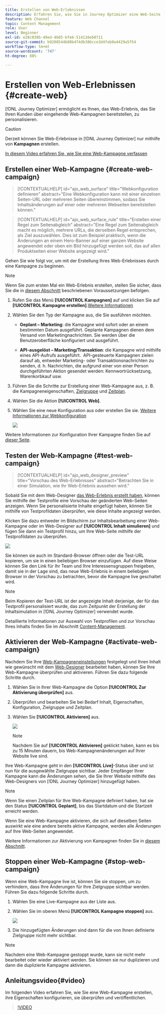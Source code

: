 ```yaml
---
title: Erstellen von Web-Erlebnissen
description: Erfahren Sie, wie Sie in Journey Optimizer eine Web-Seite erstellen und ihren Inhalt bearbeiten
feature: Web Channel
topic: Content Management
role: User
level: Beginner
exl-id: e28c038b-49ed-4685-bfe6-514116eb0711
source-git-commit: b9208544b08b474db386cce3d4fab0a4429a5f54
workflow-type: tm+mt
source-wordcount: '747'
ht-degree: 88%

---
```


# Erstellen von Web-Erlebnissen {#create-web}

[!DNL Journey Optimizer] ermöglicht es Ihnen, das Web-Erlebnis, das Sie Ihren Kunden über eingehende Web-Kampagnen bereitstellen, zu personalisieren.

>[!CAUTION]
>
>Derzeit können Sie Web-Erlebnisse in [!DNL Journey Optimizer] nur mithilfe von **Kampagnen** erstellen. 

[In diesem Video erfahren Sie, wie Sie eine Web-Kampagne verfassen](#video)

## Erstellen einer Web-Kampagne {#create-web-campaign}

>[!CONTEXTUALHELP]
>id="ajo_web_surface"
>title="Webkonfiguration definieren"
>abstract="Eine Webkonfiguration kann mit einer einzelnen Seiten-URL oder mehreren Seiten übereinstimmen, sodass Sie Inhaltsänderungen auf einer oder mehreren Webseiten bereitstellen können."

>[!CONTEXTUALHELP]
>id="ajo_web_surface_rule"
>title="Erstellen einer Regel zum Seitenabgleich"
>abstract="Eine Regel zum Seitenabgleich macht es möglich, mehrere URLs, die derselben Regel entsprechen, als Ziel auszuwählen. Dies ist zum Beispiel praktisch, wenn die Änderungen an einem Hero-Banner auf einer ganzen Website angewendet oder oben ein Bild hinzugefügt werden soll, das auf allen Produktseiten einer Website angezeigt wird."

Gehen Sie wie folgt vor, um mit der Erstellung Ihres Web-Erlebnisses durch eine Kampagne zu beginnen.

>[!NOTE]
>
>Wenn Sie zum ersten Mal ein Web-Erlebnis erstellen, stellen Sie sicher, dass Sie die in [diesem Abschnitt](web-prerequisites.md) beschriebenen Voraussetzungen befolgen.

1. Rufen Sie das Menü **[!UICONTROL Kampagnen]** auf und klicken Sie auf **[!UICONTROL Kampagne erstellen]**.[Weitere Informationen](../campaigns/create-campaign.md)


1. Wählen Sie den Typ der Kampagne aus, die Sie ausführen möchten.

   * **Geplant – Marketing**: die Kampagne wird sofort oder an einem bestimmten Datum ausgeführt. Geplante Kampagnen dienen dem Versand von Marketingnachrichten. Sie werden über die Benutzeroberfläche konfiguriert und ausgeführt.

   * **API-ausgelöst – Marketing/Transaktion**: die Kampagne wird mithilfe eines API-Aufrufs ausgeführt.  API-gesteuerte Kampagnen zielen darauf ab, entweder Marketing- oder Transaktionsnachrichten zu senden, d. h. Nachrichten, die aufgrund einer von einer Person durchgeführten Aktion gesendet werden: Kennwortrücksetzung, Warenkorbkauf usw.

1. Führen Sie die Schritte zur Erstellung einer Web-Kampagne aus, z. B. die Kampagneneigenschaften, [Zielgruppe](../audience/about-audiences.md) und [Zeitplan](../campaigns/create-campaign.md#schedule).

1. Wählen Sie die Aktion **[!UICONTROL Web]**.

1. Wählen Sie eine neue Konfiguration aus oder erstellen Sie sie. [Weitere Informationen zur Webkonfiguration](web-configuration.md)

   ![](assets/web-campaign-steps.png)

Weitere Informationen zur Konfiguration Ihrer Kampagne finden Sie auf [dieser Seite](../campaigns/get-started-with-campaigns.md).

## Testen der Web-Kampagne {#test-web-campaign}

>[!CONTEXTUALHELP]
>id="ajo_web_designer_preview"
>title="Vorschau des Web-Erlebnisses"
>abstract="Betrachten Sie in einer Simulation, wie Ihr Web-Erlebnis aussehen wird."

Sobald Sie mit dem Web-Designer [das Web-Erlebnis erstellt haben](edit-web-content.md), können Sie mithilfe der Testprofile eine Vorschau der geänderten Web-Seiten anzeigen. Wenn Sie personalisierte Inhalte eingefügt haben, können Sie mithilfe von Testprofildaten überprüfen, wie diese Inhalte angezeigt werden.

Klicken Sie dazu entweder im Bildschirm zur Inhaltsbearbeitung einer Web-Kampagne oder im Web-Designer auf **[!UICONTROL Inhalt simulieren]** und fügen Sie dann ein Testprofil hinzu, um Ihre Web-Seite mithilfe der Testprofildaten zu überprüfen.

![](assets/web-designer-preview.png)

Sie können sie auch im Standard-Browser öffnen oder die Test-URL kopieren, um sie in einen beliebigen Browser einzufügen. Auf diese Weise können Sie den Link für Ihr Team und Ihre Interessensgruppen freigeben, damit sie in der Lage sind, das neue Web-Erlebnis in einem beliebigen Browser in der Vorschau zu betrachten, bevor die Kampagne live geschaltet wird.

>[!NOTE]
>
>Beim Kopieren der Test-URL ist der angezeigte Inhalt derjenige, der für das Testprofil personalisiert wurde, das zum Zeitpunkt der Erstellung der Inhaltsimulation in [!DNL Journey Optimizer] verwendet wurde.

Detaillierte Informationen zur Auswahl von Testprofilen und zur Vorschau Ihres Inhalts finden Sie im Abschnitt [Content-Management](../content-management/preview-test.md).

## Aktivieren der Web-Kampagne {#activate-web-campaign}

Nachdem Sie Ihre [Web-Kampagneneinstellungen](#configure-web-campaign) festgelegt und Ihren Inhalt wie gewünscht mit dem [Web-Designer](edit-web-content.md#work-with-web-designer) bearbeitet haben, können Sie Ihre Web-Kampagne überprüfen und aktivieren. Führen Sie dazu folgende Schritte durch.

<!--
>[!NOTE]
>
>You can also preview your web campaign content before activating it. [Learn more](#test-web-campaign)-->

1. Wählen Sie in Ihrer Web-Kampagne die Option **[!UICONTROL Zur Aktivierung überprüfen]** aus.

1. Überprüfen und bearbeiten Sie bei Bedarf Inhalt, Eigenschaften, Konfiguration, Zielgruppe und Zeitplan.

1. Wählen Sie **[!UICONTROL Aktivieren]** aus.

   ![](assets/web-campaign-activate.png)

   >[!NOTE]
   >
   >Nachdem Sie auf **[!UICONTROL Aktivieren]** geklickt haben, kann es bis zu 15 Minuten dauern, bis Web-Kampagnenänderungen auf Ihrer Website live sind.

Ihre Web-Kampagne geht in den **[!UICONTROL Live]**-Status über und ist nun für die ausgewählte Zielgruppe sichtbar. Jeder Empfänger Ihrer Kampagne kann die Änderungen sehen, die Sie Ihrer Website mithilfe des Web-Designers von [!DNL Journey Optimizer] hinzugefügt haben.

>[!NOTE]
>
>Wenn Sie einen Zeitplan für Ihre Web-Kampagne definiert haben, hat sie den Status **[!UICONTROL Geplant]**, bis das Startdatum und die Startzeit erreicht werden.
>
>Wenn Sie eine Web-Kampagne aktivieren, die sich auf dieselben Seiten auswirkt wie eine andere bereits aktive Kampagne, werden alle Änderungen auf Ihre Web-Seiten angewendet.

Weitere Informationen zur Aktivierung von Kampagnen finden Sie in [diesem Abschnitt](../campaigns/review-activate-campaign.md).

## Stoppen einer Web-Kampagne {#stop-web-campaign}

Wenn eine Web-Kampagne live ist, können Sie sie stoppen, um zu verhindern, dass Ihre Änderungen für Ihre Zielgruppe sichtbar werden. Führen Sie dazu folgende Schritte durch.

1. Wählen Sie eine Live-Kampagne aus der Liste aus.

1. Wählen Sie im oberen Menü **[!UICONTROL Kampagne stoppen]** aus.

   ![](assets/web-campaign-stop.png)

1. Die hinzugefügten Änderungen sind dann für die von Ihnen definierte Zielgruppe nicht mehr sichtbar.

>[!NOTE]
>
>Nachdem eine Web-Kampagne gestoppt wurde, kann sie nicht mehr bearbeitet oder wieder aktiviert werden. Sie können sie nur duplizieren und dann die duplizierte Kampagne aktivieren.

## Anleitungsvideo{#video}

Im folgenden Video erfahren Sie, wie Sie eine Web-Kampagne erstellen, ihre Eigenschaften konfigurieren, sie überprüfen und veröffentlichen.

>[!VIDEO](https://video.tv.adobe.com/v/3418800/?quality=12&learn=on)